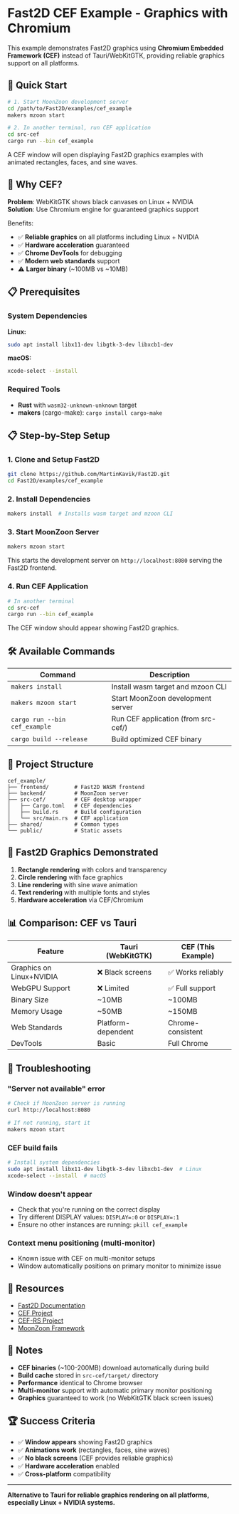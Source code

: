 # Fast2D CEF Example - Graphics with Chromium

This example demonstrates Fast2D graphics using **Chromium Embedded Framework (CEF)** instead of Tauri/WebKitGTK, providing reliable graphics support on all platforms.

## 🚀 Quick Start

```bash
# 1. Start MoonZoon development server
cd /path/to/Fast2D/examples/cef_example
makers mzoon start

# 2. In another terminal, run CEF application
cd src-cef
cargo run --bin cef_example
```

A CEF window will open displaying Fast2D graphics examples with animated rectangles, faces, and sine waves.

## 🎯 Why CEF?

**Problem**: WebKitGTK shows black canvases on Linux + NVIDIA  
**Solution**: Use Chromium engine for guaranteed graphics support

Benefits:
- ✅ **Reliable graphics** on all platforms including Linux + NVIDIA
- ✅ **Hardware acceleration** guaranteed  
- ✅ **Chrome DevTools** for debugging
- ✅ **Modern web standards** support
- ⚠️ **Larger binary** (~100MB vs ~10MB)

## 📋 Prerequisites

### System Dependencies

**Linux:**
```bash
sudo apt install libx11-dev libgtk-3-dev libxcb1-dev
```

**macOS:**
```bash
xcode-select --install
```

### Required Tools
- **Rust** with `wasm32-unknown-unknown` target
- **makers** (cargo-make): `cargo install cargo-make`

## 📋 Step-by-Step Setup

### 1. Clone and Setup Fast2D

```bash
git clone https://github.com/MartinKavik/Fast2D.git
cd Fast2D/examples/cef_example
```

### 2. Install Dependencies

```bash
makers install  # Installs wasm target and mzoon CLI
```

### 3. Start MoonZoon Server

```bash
makers mzoon start
```
This starts the development server on `http://localhost:8080` serving the Fast2D frontend.

### 4. Run CEF Application

```bash
# In another terminal
cd src-cef
cargo run --bin cef_example
```

The CEF window should appear showing Fast2D graphics.

## 🛠️ Available Commands

| Command | Description |
|---------|-------------|
| `makers install` | Install wasm target and mzoon CLI |
| `makers mzoon start` | Start MoonZoon development server |
| `cargo run --bin cef_example` | Run CEF application (from src-cef/) |
| `cargo build --release` | Build optimized CEF binary |

## 📁 Project Structure

```
cef_example/
├── frontend/        # Fast2D WASM frontend
├── backend/         # MoonZoon server
├── src-cef/         # CEF desktop wrapper
│   ├── Cargo.toml   # CEF dependencies
│   ├── build.rs     # Build configuration
│   └── src/main.rs  # CEF application
├── shared/          # Common types
└── public/          # Static assets
```

## 🎨 Fast2D Graphics Demonstrated

1. **Rectangle rendering** with colors and transparency
2. **Circle rendering** with face graphics  
3. **Line rendering** with sine wave animation
4. **Text rendering** with multiple fonts and styles
5. **Hardware acceleration** via CEF/Chromium

## 📊 Comparison: CEF vs Tauri

| Feature | Tauri (WebKitGTK) | CEF (This Example) |
|---------|-------------------|--------------------|
| Graphics on Linux+NVIDIA | ❌ Black screens | ✅ Works reliably |
| WebGPU Support | ❌ Limited | ✅ Full support |
| Binary Size | ~10MB | ~100MB |
| Memory Usage | ~50MB | ~150MB |
| Web Standards | Platform-dependent | Chrome-consistent |
| DevTools | Basic | Full Chrome |

## 🐛 Troubleshooting

### "Server not available" error
```bash
# Check if MoonZoon server is running
curl http://localhost:8080

# If not running, start it
makers mzoon start
```

### CEF build fails
```bash
# Install system dependencies
sudo apt install libx11-dev libgtk-3-dev libxcb1-dev  # Linux
xcode-select --install  # macOS
```

### Window doesn't appear
- Check that you're running on the correct display
- Try different DISPLAY values: `DISPLAY=:0` or `DISPLAY=:1`
- Ensure no other instances are running: `pkill cef_example`

### Context menu positioning (multi-monitor)
- Known issue with CEF on multi-monitor setups
- Window automatically positions on primary monitor to minimize issue

## 🔗 Resources

- [Fast2D Documentation](https://github.com/MartinKavik/Fast2D)
- [CEF Project](https://bitbucket.org/chromiumembedded/cef)
- [CEF-RS Project](https://github.com/tauri-apps/cef-rs)
- [MoonZoon Framework](https://github.com/MoonZoon/MoonZoon)

## 📝 Notes

- **CEF binaries** (~100-200MB) download automatically during build
- **Build cache** stored in `src-cef/target/` directory
- **Performance** identical to Chrome browser
- **Multi-monitor** support with automatic primary monitor positioning
- **Graphics** guaranteed to work (no WebKitGTK black screen issues)

## 🏆 Success Criteria

- ✅ **Window appears** showing Fast2D graphics
- ✅ **Animations work** (rectangles, faces, sine waves)  
- ✅ **No black screens** (CEF provides reliable graphics)
- ✅ **Hardware acceleration** enabled
- ✅ **Cross-platform** compatibility

---

**Alternative to Tauri for reliable graphics rendering on all platforms, especially Linux + NVIDIA systems.**